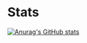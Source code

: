 # Stats
[![Anurag's GitHub stats](https://github-readme-stats.vercel.app/api?username=AlexChronicles)](https://github.com/anuraghazra/github-readme-stats)
